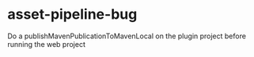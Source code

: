 # asset-pipeline-bug

Do a publishMavenPublicationToMavenLocal on the plugin project before running the web project